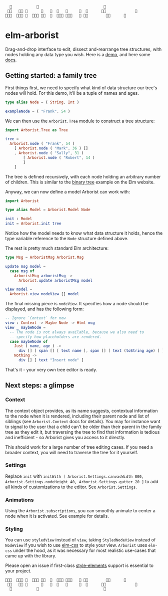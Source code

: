 ```
  🌲           🌲                             🌲          
 🌲🌲   🌲🌲 🌲      🌲   🌲  🌲   🌲     🌲  🌲      🌲🌲             🌲    
🌲🌲🌲  🌲🌲🌲 🌲  🌲🌲🌲 🌲🌲  🌲  🌲🌲🌲 🌲🌲🌲   🌲 🌲🌲        🌲🌲      🌲   
```

# elm-arborist

Drag-and-drop interface to edit, dissect and-rearrange tree structures, with nodes holding any data type you wish. Here is a [demo](https://peterszerzo.github.io/elm-arborist/), and here some [docs](http://package.elm-lang.org/packages/peterszerzo/elm-arborist/latest).

## Getting started: a family tree

First things first, we need to specify what kind of data structure our tree's nodes will hold. For this demo, it'll be a tuple of names and ages.

```elm
type alias Node = ( String, Int )

exampleNode = ( "Frank", 54 )
```

We can then use the `Arborist.Tree` module to construct a tree structure:

```elm
import Arborist.Tree as Tree

tree =
  Arborist.node ( "Frank", 54 )
    [ Arborist.node ( "Mark", 36 ) []
    , Arborist.node ( "Sally", 31 )
        [ Arborist.node ( "Robert", 14 )
        ]
    ]
```

The tree is defined recursively, with each node holding an arbitrary number of children. This is similar to the [binary tree](http://elm-lang.org/examples/binary-tree) example on the Elm website.

Anyway, we can now define a model Arborist can work with:

```elm
import Arborist

type alias Model = Arborist.Model Node

init : Model
init = Arborist.init tree
```

Notice how the model needs to know what data structure it holds, hence the type variable reference to the `Node` structure defined above.

The rest is pretty much standard Elm architecture:

```elm
type Msg = ArboristMsg Arborist.Msg

update msg model =
  case msg of
    ArboristMsg arboristMsg ->
      Arborist.update arboristMsg model

view model =
  Arborist.view nodeView [] model
```

The final missing piece is `nodeView`. It specifies how a node should be displayed, and has the following form:

```elm
-- Ignore `Context` for now
view : Context -> Maybe Node -> Html msg
view _ maybeNode =
  -- The node is not always available, because we also need to
  -- specify how placeholders are rendered. 
  case maybeNode of
    Just ( name, age ) ->
      div [] [ span [] [ text name ], span [] [ text (toString age) ] ]    
    Nothing ->
      div [] [ text "Insert node" ] 
```

That's it - your very own tree editor is ready.

## Next steps: a glimpse

### Context

The context object provides, as its name suggests, contextual information to the node when it is rendered, including their parent node and list of siblings (see `Arborist.Context` docs for details). You may for instance want to signal to the user that a child can't be older than their parent in the family tree as they edit it, but traversing the tree to find that information is tedious and inefficient - so Arborist gives you access to it directly.

This should work for a large number of tree editing cases. If you need a broader context, you will need to traverse the tree for it yourself.

### Settings

Replace `init` with `initWith [ Arborist.Settings.canvasWidth 800, Arborist.Settings.nodeHeight 40, Arborist.Settings.gutter 20 ]` to add all kinds of customizations to the editor. See `Arborist.Settings`. 

### Animations

Using the `Arborist.subscriptions`, you can smoothly animate to center a node when it is activated. See example for details.

### Styling

You can use `styledView` instead of `view`, taking `StyledNodeView` instead of `NodeView` if you wish to use [elm-css](http://package.elm-lang.org/packages/rtfeldman/elm-css/latest) to style your view. `Arborist` uses `elm-css` under the hood, as it was necessary for most realistic use-cases that came up with the library.

Please open an issue if first-class [style-elements](http://package.elm-lang.org/packages/mdgriffith/style-elements/latest) support is essential to your project.

```
🌲🌲🌲  🌲🌲🌲 🌲  🌲🌲🌲 🌲🌲  🌲  🌲🌲🌲 🌲🌲🌲   🌲 🌲🌲        🌲🌲      🌲   
 🌲🌲   🌲🌲 🌲      🌲   🌲  🌲   🌲     🌲  🌲      🌲🌲             🌲    
  🌲           🌲                             🌲          
```
